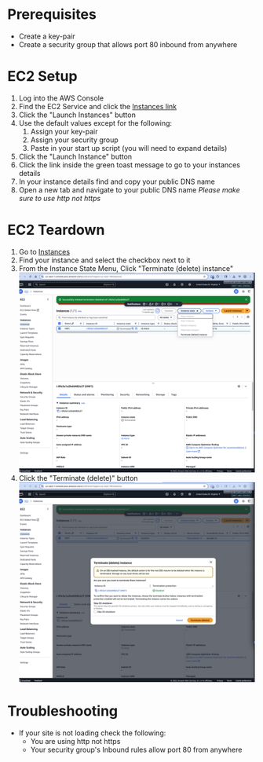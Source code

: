 # Prerequisites

- Create a key-pair
- Create a security group that allows port 80 inbound from anywhere

# EC2 Setup

1. Log into the AWS Console
1. Find the EC2 Service and click the [Instances link](https://us-east-1.console.aws.amazon.com/ec2/home?region=us-east-1#Instances:)
1. Click the "Launch Instances" button
1. Use the default values except for the following:
   1. Assign your key-pair
   1. Assign your security group
   1. Paste in your start up script (you will need to expand details)
1. Click the "Launch Instance" button
1. Click the link inside the green toast message to go to your instances details
1. In your instance details find and copy your public DNS name
1. Open a new tab and navigate to your public DNS name _Please make sure to use http not https_

# EC2 Teardown

1. Go to [Instances](https://us-east-1.console.aws.amazon.com/ec2/home?region=us-east-1#Instances:)
1. Find your instance and select the checkbox next to it
1. From the Instance State Menu, Click "Terminate (delete) instance"
   ![alt text](Instances.png)
1. Click the "Terminate (delete)" button
   ![alt text](terminate-button.png)

# Troubleshooting

- If your site is not loading check the following:
  - You are using http not https
  - Your security group's Inbound rules allow port 80 from anywhere
